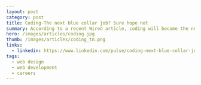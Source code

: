 ```yaml
---
layout: post
category: post
title: Coding-The next blue collar job? Sure hope not
summary: According to a recent Wired article, coding will become the next big blue collar job.  That sounds great, but I have some problems with this future utopia of blue collar might. First, the good news...Coding is a highly competitive and lucrative career.
hero: /images/articles/coding.jpg
thumb: /images/articles/coding_tn.png
links:
  - linkedin: https://www.linkedin.com/pulse/coding-next-blue-collar-job-sure-hope-ray-villalobos/
tags:
  - web design
  - web development
  - careers
---
```

